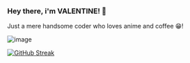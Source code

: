 ### Hey there, i'm VALENTINE! 👋 
Just a mere handsome coder who loves anime and coffee 😁!

![image](https://user-images.githubusercontent.com/109115310/211963831-dc3d740f-fad4-4418-b32c-049e44d75bb1.gif)

[![GitHub Streak](https://github-readme-streak-stats.herokuapp.com?user=vcarames&theme=holi-theme&border_radius=40&mode=weekly)](https://git.io/streak-stats)


<!--
**vcarames/vcarames** is a ✨ _special_ ✨ repository because its `README.md` (this file) appears on your GitHub profile.

Here are some ideas to get you started:

- 🔭 I’m currently working on ...
- 🌱 I’m currently learning ...
- 👯 I’m looking to collaborate on ...
- 🤔 I’m looking for help with ...
- 💬 Ask me about ...
- 📫 How to reach me: ...
- 😄 Pronouns: ...
- ⚡ Fun fact: ...
-->
